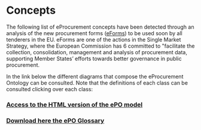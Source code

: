 # Concepts 

The following list of eProcurement concepts have been detected through an analysis of the new procurement forms ([eForms](https://github.com/eForms/eForms/blob/master/README.md)) to be used soon by all tenderers in the EU. eForms are one of the actions in the Single Market Strategy, where the European Commission has 6 committed to "facilitate the collection, consolidation, management and analysis of procurement data, supporting Member States’ efforts towards better governance in public procurement.

In the link below the different diagrams that compose the eProcurement Ontology can be consulted. Note that the definitions of each class can be consulted clicking over each class:

### [Access to the HTML version of the ePO model](https://eprocurementontology.github.io/v2.0.2/index.html)
### [Download here the ePO Glossary](https://github.com/OP-TED/ePO/blob/2042074d3a7e21b69f2892b645511ad083c13a05/v2.0.1/01-Glossary/ePO-Glossary.xlsx)